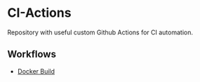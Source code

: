 # CI-Actions

Repository with useful custom Github Actions for CI automation.

## Workflows

- [Docker Build](actions/docker-build/docs.md)